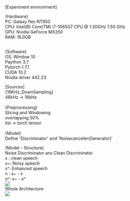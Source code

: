 [Experiment environment] <br>

{Hardware} <br>
PC: Galaxy flex NT950 <br>
CPU: Intel(R) Core(TM) i7-1065G7 CPU @ 1.30GHz   1.50 GHz <br>
GPU: Nvidia GeForce MX250 <br>
RAM: 16.0GB <br> <br>

{Software} <br>
OS: Window    10 <br>
Paython       3.7 <br>
Pytorch       1.7.1 <br>
CUDA          10.2 <br>
Nvidia driver 442.23 <br>

[Sources]<br>
{16KHz_DownSampling} <br>
48kHz -> 16kHz <br>
<br>
{Preprocessing} <br>
Slicing and Windowing <br>
overlapping 50% <br>
list -> torch tensor <br>
<br>
{Model} <br>
Define 'Discriminator' and 'Noisecanceler(Generator)' <br>

{Model - Structure} <br>
Noise Discriminator ans Clean Discriminator <br>
x : clean speech <br>
x~: Noisy speech <br>
x^: Enhanced speech <br>
n : x~ - x <br>
n^: x~ - x^ <br>
<img src='https://user-images.githubusercontent.com/72729802/118740899-f4ace780-b887-11eb-80cd-22b6651078e4.png'/> <br>
Whole Architecture <br>
<img src='https://user-images.githubusercontent.com/72729802/118740902-f5457e00-b887-11eb-84c9-007544a15db1.png'/> <br>

